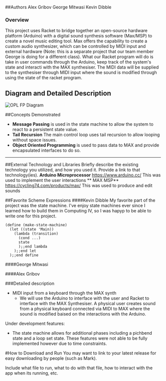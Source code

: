 ##Authors
Alex Gribov
George Mitwasi
Kevin Dibble

### Overview
This project uses Racket to bridge together an open-source hardware platform (Arduino) with a digital sound synthesis software (Max/MSP) to create a novel music editing tool. Max offers the capability to create a custom audio synthesizer, which can be controlled by MIDI input and external hardware (Note: this is a separate project that our team member George is doing for a different class). What our Racket program will do is take in user commands through the Arduino, keep track of the system's state and interacti with the MAX synthesiser. The MIDI data will be supplied to the synthesiser through MIDI input where the sound is modified through using the state of the racket program.

## Diagram and Detailed Description
![OPL FP Diagram](https://github.com/oplS16projects/George-Mitwasi-Alex-Gribov-Kevin-Dibble/blob/master/SystemStateDiagram.jpg)

##Concepts Demonstrated
* **Message Passing** is used in the state machine to allow the system to react to a persistent state value.
* **Tail Recursion** The main control loop uses tail recursion to allow looping without space issues.
* **Object Oriented Programming** is used to pass data to MAX and provide encapsulated interfaces to do so.
* ****

##External Technology and Libraries
Briefly describe the existing technology you utilized, and how you used it. Provide a link to that technology(ies).
**Arduino Microprocessor** https://www.arduino.cc/ This was used to implement the user interactions
** MAX MSP** https://cycling74.com/products/max/ This was used to produce and edit sounds

##Favorite Scheme Expressions
####Kevin Dibble
My favorite part of the project was the state machine. I've enjoy state machines ever since I learned how to build them in Computing IV, so I was hapyp to be able to write one for this project.
```
(define (make-state-machine)
  (let ((state 'Main))
    (lambda (transition)
      (cond ...)
      state
      );;end lambda
    );;end let
  );;end define
```

####George Mitwasi

####Alex Gribov

###Detailed description
* MIDI input from a keyboard through the MAX synth
  * We will use the Arduino to interface with the user and Racket to interface with the MAX Synthesiser. A physical user creates sound from a physical keyboard connected via MIDI to MAX where the sound is modified baised on the interactions with the Arduino.

Under development features:
* The state machine allows for additional phases including a pichbend state and a loop set state. These features were not able to be fully implemented however due to time constraints.



#How to Download and Run
You may want to link to your latest release for easy downloading by people (such as Mark).

Include what file to run, what to do with that file, how to interact with the app when its running, etc. 
